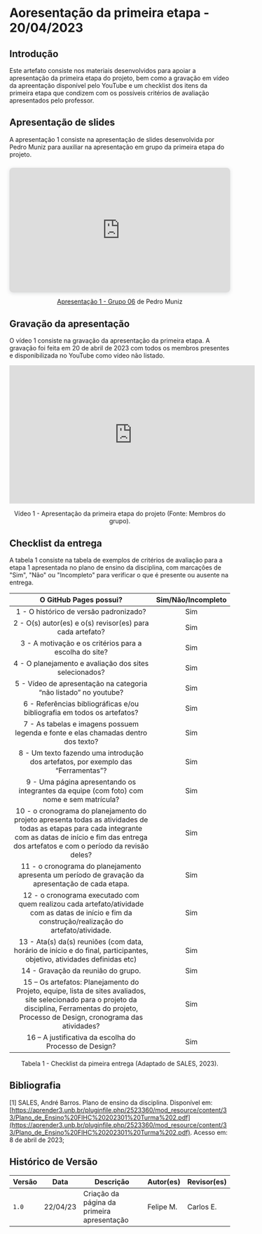 # Aoresentação da primeira etapa - 20/04/2023

## Introdução

Este artefato consiste nos materiais desenvolvidos para apoiar a apresentação da primeira etapa do projeto, bem como a gravação em vídeo da apreentação disponível pelo YouTube e um checklist dos itens da primeira etapa que condizem com os possíveis critérios de avaliação apresentados pelo professor.

## Apresentação de slides

A apresentação 1 consiste na apresentação de slides desenvolvida por Pedro Muniz para auxiliar na apresentação em grupo da primeira etapa do projeto. 

<center>

<div style="position: relative; width: 100%; height: 0; padding-top: 56.2500%;
 padding-bottom: 0; box-shadow: 0 2px 8px 0 rgba(63,69,81,0.16); margin-top: 1.6em; margin-bottom: 0.9em; overflow: hidden;
 border-radius: 8px; will-change: transform;">
  <iframe loading="lazy" style="position: absolute; width: 100%; height: 100%; top: 0; left: 0; border: none; padding: 0;margin: 0;"
    src="https:&#x2F;&#x2F;www.canva.com&#x2F;design&#x2F;DAFgkj3DXA4&#x2F;view?embed" allowfullscreen="allowfullscreen" allow="fullscreen">
  </iframe>
</div>
<a href="https:&#x2F;&#x2F;www.canva.com&#x2F;design&#x2F;DAFgkj3DXA4&#x2F;view?utm_content=DAFgkj3DXA4&amp;utm_campaign=designshare&amp;utm_medium=embeds&amp;utm_source=link" target="_blank" rel="noopener">Apresentação 1 - Grupo 06</a> de Pedro Muniz

</center>

## Gravação da apresentação

O vídeo 1 consiste na gravação da apresentação da primeira etapa. A gravação foi feita em 20 de abril de 2023 com todos os membros presentes e disponibilizada no YouTube como vídeo não listado.

<center>

<iframe width="560" height="315" src="https://www.youtube.com/embed/ci--C5zWhYk" title="YouTube video player" frameborder="0" allow="accelerometer; autoplay; clipboard-write; encrypted-media; gyroscope; picture-in-picture; web-share" allowfullscreen></iframe>


Vídeo 1 - Apresentação da primeira etapa do projeto (Fonte: Membros do grupo).
</center>

## Checklist da entrega

A tabela 1 consiste na tabela de exemplos de critérios de avaliação para a etapa 1 apresentada no plano de ensino da disciplina, com marcações de "Sim", "Não" ou "Incompleto" para verificar o que é presente ou ausente na entrega.

<center>

|**O GitHub Pages possui?**|**Sim/Não/Incompleto**|
|:------------------------:|:--------------------:|
|1 - O histórico de versão padronizado?| Sim |
|2 - O(s) autor(es) e o(s) revisor(es) para cada artefato?| Sim |
|3 - A motivação e os critérios para a escolha do site?| Sim |
|4 - O planejamento e avaliação dos sites selecionados?| Sim |
|5 - Vídeo de apresentação na categoria “não listado” no youtube?| Sim |
|6 - Referências bibliográficas e/ou bibliografia em todos os artefatos?| Sim |
|7 - As tabelas e imagens possuem legenda e fonte e elas chamadas dentro dos texto?| Sim |
|8 - Um texto fazendo uma introdução dos artefatos, por exemplo das “Ferramentas”?| Sim |
|9 - Uma página apresentando os integrantes da equipe (com foto) com nome e sem matrícula?| Sim |
|10 - o cronograma do planejamento do projeto apresenta todas as atividades de todas as etapas para cada integrante com as datas de início e fim das entrega dos artefatos e com o período da revisão deles?| Sim |
|11 - o cronograma do planejamento apresenta um período de gravação da apresentação de cada etapa.| Sim |
|12 - o cronograma executado com quem realizou cada artefato/atividade com as datas de início e fim da construção/realização do artefato/atividade.| Sim |
|13 - Ata(s) da(s) reuniões (com data, horário de início e do final, participantes, objetivo, atividades definidas etc)| Sim |
|14 - Gravação da reunião do grupo.| Sim |
|15 – Os artefatos: Planejamento do Projeto, equipe, lista de sites avaliados, site selecionado para o projeto da disciplina, Ferramentas do projeto, Processo de Design, cronograma das atividades?| Sim |
|16 – A justificativa da escolha do Processo de Design?| Sim |

Tabela 1 - Checklist da pimeira entrega (Adaptado de SALES, 2023).

</center>

## Bibliografia

[1] SALES, André Barros. Plano de ensino da disciplina. Disponível em: [https://aprender3.unb.br/pluginfile.php/2523360/mod_resource/content/33/Plano_de_Ensino%20FIHC%20202301%20Turma%202.pdf](https://aprender3.unb.br/pluginfile.php/2523360/mod_resource/content/33/Plano_de_Ensino%20FIHC%20202301%20Turma%202.pdf). Acesso em: 8 de abril de 2023;

## Histórico de Versão

|  Versão  |   Data   |                      Descrição          |    Autor(es)   |  Revisor(es)  |
| -------- | -------- | --------------------------------------- | -------------- | ------------- |
|  `1.0`   | 22/04/23 | Criação da página da primeira apresentação | Felipe M. |  Carlos E. |

